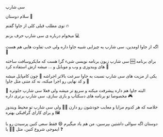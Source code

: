 سی شارپ 

سلام دوستان 👋

توی مطلب قبلی کلی از جاوا گفتم 🔥

میخوام درباره ی سی شارپ حرف بزنم 💻

اگه از جاوا اومدین، سی شارپ یه چیزایی شبیه جاوا داره ولی خب تفاوت هایی هم هست 🤔


سی شارپ زبون برنامه نویسی شیء گرا هست که مایکروسافت ساخته 🆕
برای برنامه های ویندوزی و وب و موبایل و ... میشه ازش استفاده کرد 📲


یکی از مزیت های سی شارپ نسبت به جاوا سرعت بالاتر اجراشه 🚀
چون کامپایل میشه و کد نهایی رو اجرا میکنه، نه کد متنی مثل جاوا 💯


البته جاوا هم داره پیشرفت میکنه و سریع تر میشه ولی فعلا سی شارپ جلوتره 🥇
مخصوصا تو برنامه های دسکتاپ و بازی سازی، سی شارپ برتری داره 🎮


خلاصه که هر کدوم مزایا و معایب خودشون رو دارن 🤷‍♂️
ولی سی شارپ تو محیط ویندوز و برای کارای گرافیکی بهتره 🖼️


دوستان اگه سوالی داشتین بپرسین، من هم یاد میگیرم 😄
فقط سعی کنین پرسیدن رو با ایموجی شروع کنین، مثل 🙋‍♂️ یا ❓
